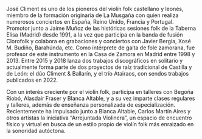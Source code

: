 José Climent es uno de los pioneros del violín folk castellano y leonés, miembro de la formación originaria de La Musgaña con quien realiza numerosos conciertos en España, Reino Unido, Francia y Portugal. Promotor junto a Jaime Muñoz de las históricas sesiones folk de la Taberna Elisa (Madrid) desde 1991, a la vez que participa en la banda de fusión Clorofolk y colabora en grabaciones y conciertos con Javier Bergia, Xosé M. Budiño, Barahúnda, etc. Como intérprete de gaita de fole zamorana, fue profesor de este instrumento en la Casa de Zamora en Madrid entre 1998 y 2013. Entre 2015 y 2018 lanza dos trabajos discográficos en solitario y actualmente forma parte de dos proyectos de raíz tradicional de Castilla y de León: el dúo Climent & Ballarín, y el trío Atairaos, con sendos trabajos publicados en 2022.

Con un interés creciente por el violín folk, participa en talleres con Begoña Riobó, Alasdair Fraser y Blanca Altable, y a su vez imparte clases regulares y talleres, además de enseñanza personalizada de especialización. Recientemente ha impulsado junto a Blanca Altable, Carlos Martín Aires y otros artistas la iniciativa “Arrejuntada Violinera”, un espacio de encuentro físico y virtual en busca de un estilo propio de violín folk más enraizado en la sonoridad autóctona.
